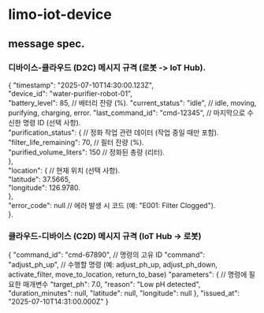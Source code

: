 # limo-iot-device


## message spec.
###  디바이스-클라우드 (D2C) 메시지 규격 (로봇 -> IoT Hub). 
{
  "timestamp": "2025-07-10T14:30:00.123Z",  
  "device_id": "water-purifier-robot-01",  
  "battery_level": 85,        // 배터리 잔량 (%). 
  "current_status": "idle",   // idle, moving, purifying, charging, error. 
  "last_command_id": "cmd-12345", // 마지막으로 수신한 명령 ID (선택 사항).   
  "purification_status": {    // 정화 작업 관련 데이터 (작업 중일 때만 포함).   
    "filter_life_remaining": 70, // 필터 잔량 (%).  
    "purified_volume_liters": 150 // 정화된 총량 (리터).   
  },  
  "location": {               // 현재 위치 (선택 사항).   
    "latitude": 37.5665,    
    "longitude": 126.9780.   
  },   
  "error_code": null          // 에러 발생 시 코드 (예: "E001: Filter Clogged").  
}.  


### 클라우드-디바이스 (C2D) 메시지 규격 (IoT Hub -> 로봇)
{
  "command_id": "cmd-67890",      // 명령의 고유 ID
  "command": "adjust_ph_up",      // 수행할 명령 (예: adjust_ph_up, adjust_ph_down, activate_filter, move_to_location, return_to_base)
  "parameters": {                 // 명령에 필요한 매개변수
    "target_ph": 7.0,
    "reason": "Low pH detected",
    "duration_minutes": null,
    "latitude": null,
    "longitude": null
  },
  "issued_at": "2025-07-10T14:31:00.000Z"
}